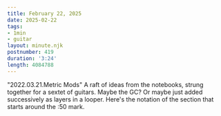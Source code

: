 ```yaml
---
title: February 22, 2025
date: 2025-02-22
tags:
- 1min
- guitar
layout: minute.njk
postnumber: 419
duration: '3:24'
length: 4084788
---
```

"2022.03.21.Metric Mods" A raft of ideas from the notebooks, strung together for a sextet of guitars. Maybe the GC? Or maybe just added successively as layers in a looper. Here's the notation of the section that starts around the :50 mark. 